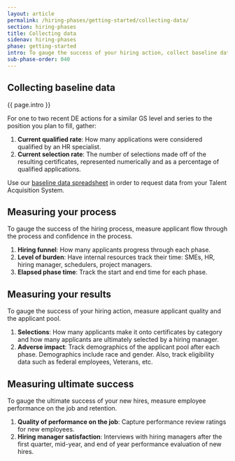 ```yaml
---
layout: article
permalink: /hiring-phases/getting-started/collecting-data/
section: hiring-phases
title: Collecting data
sidenav: hiring-phases
phase: getting-started
intro: To gauge the success of your hiring action, collect baseline data about recent delegated examination (DE) hiring actions at your agency. You'll compare this information with the results you receive when your new hiring action is complete. If you share this data with us we can help you analyze the data and evaluate your results.
sub-phase-order: 040
---
```


## Collecting baseline data

<p class="usa-intro">
  {{ page.intro }}
</p>

For one to two recent DE actions for a similar GS level and series to the position you plan to fill, gather:

1. **Current qualified rate**: How many applications were considered qualified by an HR specialist.
2. **Current selection rate**: The number of selections made off of the resulting certificates, represented numerically and as a percentage of qualified applications.

Use our <a href="{{site.baseline}}/toolkit/getting-started/baseline-data-to-collect.xlsx">baseline data spreadsheet</a> in order to request data from your Talent Acquisition System.

## Measuring your process

<p class="usa-intro">
  To gauge the success of the hiring process, measure applicant flow through the process and confidence in the process.
</p>

1. **Hiring funnel**: How many applicants progress through each phase.
2. **Level of burden**: Have internal resources track their time: SMEs, HR, hiring manager, schedulers, project managers.
3. **Elapsed phase time**: Track the start and end time for each phase.

## Measuring your results

<p class="usa-intro">
  To gauge the success of your hiring action, measure applicant quality and the applicant pool.
</p>

1. **Selections**: How many applicants make it onto certificates by category and how many applicants are ultimately selected by a hiring manager.
2. **Adverse impact**: Track demographics of the applicant pool after each phase. Demographics include race and gender. Also, track eligibility data such as federal employees, Veterans, etc.

## Measuring ultimate success

<p class="usa-intro">
  To gauge the ultimate success of your new hires, measure employee performance on the job and retention.
</p>

1. **Quality of performance on the job**: Capture performance review ratings for new employees.
2. **Hiring manager satisfaction**: Interviews with hiring managers after the first quarter, mid-year, and end of year performance evaluation of new hires.
